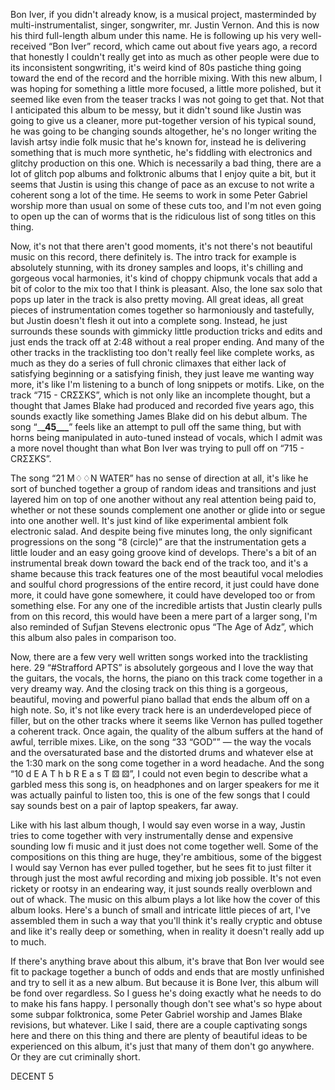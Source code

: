 Bon Iver, if you didn't already know, is a musical project, masterminded by multi-instrumentalist, singer, songwriter, mr. Justin Vernon. And this is now his third full-length album under this name. He is following up his very well-received “Bon Iver” record, which came out about five years ago, a record that honestly I couldn't really get into as much as other people were due to its inconsistent songwriting, it's weird kind of 80s pastiche thing going toward the end of the record and the horrible mixing. With this new album, I was hoping for something a little more focused, a little more polished, but it seemed like even from the teaser tracks I was not going to get that. Not that I anticipated this album to be messy, but it didn't sound like Justin was going to give us a cleaner, more put-together version of his typical sound, he was going to be changing sounds altogether, he's no longer writing the lavish artsy indie folk music that he's known for, instead he is delivering something that is much more synthetic, he's fiddling with electronics and glitchy production on this one. Which is necessarily a bad thing, there are a lot of glitch pop albums and folktronic albums that I enjoy quite a bit, but it seems that Justin is using this change of pace as an excuse to not write a coherent song a lot of the time. He seems to work in some Peter Gabriel worship more than usual on some of these cuts too, and I'm not even going to open up the can of worms that is the ridiculous list of song titles on this thing.

Now, it's not that there aren't good moments, it's not there's not beautiful music on this record, there definitely is. The intro track for example is absolutely stunning, with its droney samples and loops, it's chilling and gorgeous vocal harmonies, it's kind of choppy chipmunk vocals that add a bit of color to the mix too that I think is pleasant. Also, the lone sax solo that pops up later in the track is also pretty moving. All great ideas, all great pieces of instrumentation comes together so harmoniously and tastefully, but Justin doesn't flesh it out into a complete song. Instead, he just surrounds these sounds with gimmicky little production tricks and edits and just ends the track off at 2:48 without a real proper ending. And many of the other tracks in the tracklisting too don't really feel like complete works, as much as they do a series of full chronic climaxes that either lack of satisfying beginning or a satisfying finish, they just leave me wanting way more, it's like I'm listening to a bunch of long snippets or motifs. Like, on the track “715 - CRΣΣKS”, which is not only like an incomplete thought, but a thought that James Blake had produced and recorded five years ago, this sounds exactly like something James Blake did on his debut album. The song “\_**\_45\_\_\_**” feels like an attempt to pull off the same thing, but with horns being manipulated in auto-tuned instead of vocals, which I admit was a more novel thought than what Bon Iver was trying to pull off on “715 - CRΣΣKS”.

The song “21 M♢♢N WATER” has no sense of direction at all, it's like he sort of bunched together a group of random ideas and transitions and just layered him on top of one another without any real attention being paid to, whether or not these sounds complement one another or glide into or segue into one another well. It's just kind of like experimental ambient folk electronic salad. And despite being five minutes long, the only significant progressions on the song “8 (circle)” are that the instrumentation gets a little louder and an easy going groove kind of develops. There's a bit of an instrumental break down toward the back end of the track too, and it's a shame because this track features one of the most beautiful vocal melodies and soulful chord progressions of the entire record, it just could have done more, it could have gone somewhere, it could have developed too or from something else. For any one of the incredible artists that Justin clearly pulls from on this record, this would have been a mere part of a larger song, I'm also reminded of Sufjan Stevens electronic opus “The Age of Adz”, which this album also pales in comparison too.

Now, there are a few very well written songs worked into the tracklisting here. 29 “#Strafford APTS” is absolutely gorgeous and I love the way that the guitars, the vocals, the horns, the piano on this track come together in a very dreamy way. And the closing track on this thing is a gorgeous, beautiful, moving and powerful piano ballad that ends the album off on a high note. So, it's not like every track here is an underdeveloped piece of filler, but on the other tracks where it seems like Vernon has pulled together a coherent track. Once again, the quality of the album suffers at the hand of awful, terrible mixes. Like, on the song “33 “GOD”” — the way the vocals and the oversaturated base and the distorted drums and whatever else at the 1:30 mark on the song come together in a word headache. And the song “10 d E A T h b R E a s T ⚄ ⚄”, I could not even begin to describe what a garbled mess this song is, on headphones and on larger speakers for me it was actually painful to listen too, this is one of the few songs that I could say sounds best on a pair of laptop speakers, far away.

Like with his last album though, I would say even worse in a way, Justin tries to come together with very instrumentally dense and expensive sounding low fi music and it just does not come together well. Some of the compositions on this thing are huge, they're ambitious, some of the biggest I would say Vernon has ever pulled together, but he sees fit to just filter it through just the most awful recording and mixing job possible. It's not even rickety or rootsy in an endearing way, it just sounds really overblown and out of whack. The music on this album plays a lot like how the cover of this album looks. Here's a bunch of small and intricate little pieces of art, I've assembled them in such a way that you'll think it's really cryptic and obtuse and like it's really deep or something, when in reality it doesn't really add up to much.

If there's anything brave about this album, it's brave that Bon Iver would see fit to package together a bunch of odds and ends that are mostly unfinished and try to sell it as a new album. But because it is Bone Iver, this album will be fond over regardless. So I guess he's doing exactly what he needs to do to make his fans happy. I personally though don't see what's so hype about some subpar folktronica, some Peter Gabriel worship and James Blake revisions, but whatever. Like I said, there are a couple captivating songs here and there on this thing and there are plenty of beautiful ideas to be experienced on this album, it's just that many of them don't go anywhere. Or they are cut criminally short.

DECENT 5
